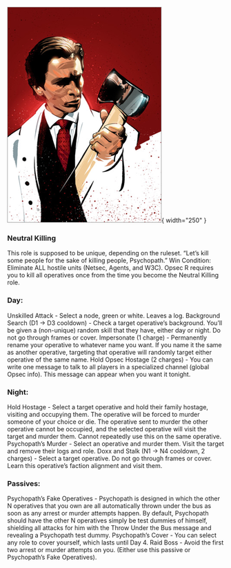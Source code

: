 ![psychopath.png](Images/psychopath.png){ width="250" }

### **Neutral Killing**

<span class="nk">
This role is supposed to be unique, depending on the ruleset.

<span class="nk">
“Let’s kill some people for the sake of killing people, Psychopath.”

<span class="nk">
Win Condition: Eliminate ALL hostile units (Netsec, Agents, and W3C). Opsec R requires you to kill all operatives once from the time you become the Neutral Killing role.

### **Day:**

<span class="nk">
Unskilled Attack - Select a node, green or white. Leaves a log.

<span class="nk">
Background Search (D1 -> D3 cooldown) - Check a target operative’s background. You’ll be given a (non-unique) random skill that they have, either day or night. Do not go through frames or cover.

<span class="nk">
Impersonate (1 charge) - Permanently rename your operative to whatever name you want. If you name it the same as another operative, targeting that operative will randomly target either operative of the same name.

<span class="nk">
Hold Opsec Hostage (2 charges) - You can write one message to talk to all players in a specialized channel (global Opsec info). This message can appear when you want it tonight.

### **Night:**

<span class="nk">
Hold Hostage - Select a target operative and hold their family hostage, visiting and occupying them. The operative will be forced to murder someone of your choice or die. The operative sent to murder the other operative cannot be occupied, and the selected operative will visit the target and murder them. Cannot repeatedly use this on the same operative.

<span class="nk">
Psychopath’s Murder - Select an operative and murder them. Visit the target and remove their logs and role.

<span class="nk">
Doxx and Stalk (N1 -> N4 cooldown, 2 charges) - Select a target operative. Do not go through frames or cover. Learn this operative’s faction alignment and visit them.

### **Passives:**

<span class="nk">
Psychopath’s Fake Operatives - Psychopath is designed in which the other N operatives that you own are all automatically thrown under the bus as soon as any arrest or murder attempts happen. By default, Psychopath should have the other N operatives simply be test dummies of himself, shielding all attacks for him with the Throw Under the Bus message and revealing a Psychopath test dummy.

<span class="nk">
Psychopath’s Cover - You can select any role to cover yourself, which lasts until Day 4.

<span class="nk">
Raid Boss - Avoid the first two arrest or murder attempts on you. (Either use this passive or Psychopath’s Fake Operatives).